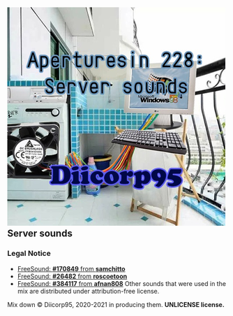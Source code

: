 ## ![](https://github.com/Diicorp95/Diicorp95/raw/main/production/music/asfx/Server%20sounds.jpg) Server sounds
### Legal Notice
* [FreeSound: **#170849** from **samchitto**](https://freesound.org/people/samchitto/sounds/170849/)
* [FreeSound: **#26482** from **roscoetoon**](https://freesound.org/people/roscoetoon/sounds/26482/)
* [FreeSound: **#384117** from **afnan808**](https://freesound.org/people/afnan808/sounds/384117/)
Other sounds that were used in the mix are distributed under attribution-free license.

Mix down :copyright: Diicorp95, 2020-2021 in producing them. **UNLICENSE license.**